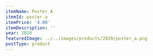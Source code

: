```yaml
---
itemName: Poster A
itemId: poster-a
itemPrice: '4.00'
itemDescription: ''
year: 2020
featuredImage: ../../images/products/2020/poster_a.png
postType: product
---   
```

